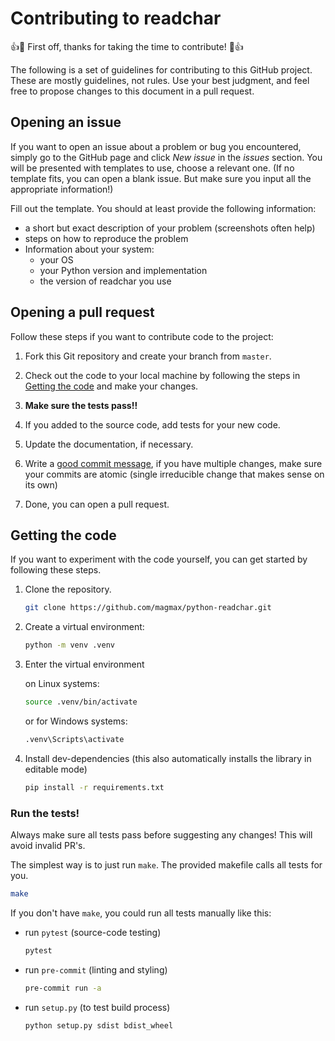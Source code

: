 # Contributing to readchar

:+1::tada: First off, thanks for taking the time to contribute! :tada::+1:

The following is a set of guidelines for contributing to this GitHub project. These are
mostly guidelines, not rules. Use your best judgment, and feel free to propose changes
to this document in a pull request.

## Opening an issue

If you want to open an issue about a problem or bug you encountered, simply go to the
GitHub page and click _New issue_ in the _issues_ section. You will be presented with
templates to use, choose a relevant one. (If no template fits, you can open a blank
issue. But make sure you input all the appropriate information!)

Fill out the template. You should at least provide the following information:

- a short but exact description of your problem (screenshots often help)
- steps on how to reproduce the problem
- Information about your system:
  - your OS
  - your Python version and implementation
  - the version of readchar you use

## Opening a pull request

Follow these steps if you want to contribute code to the project:

1. Fork this Git repository and create your branch from `master`.

1. Check out the code to your local machine by following the steps in
   [Getting the code](#getting-the-code) and make your changes.

1. **Make sure the tests pass!!**

1. If you added to the source code, add tests for your new code.

1. Update the documentation, if necessary.

1. Write a
   [good commit message](http://tbaggery.com/2008/04/19/a-note-about-git-commit-messages.html),
   if you have multiple changes, make sure your commits are atomic (single irreducible
   change that makes sense on its own)

1. Done, you can open a pull request.

## Getting the code

If you want to experiment with the code yourself, you can get started by following these
steps.

1. Clone the repository.

   ```bash
   git clone https://github.com/magmax/python-readchar.git
   ```

1. Create a virtual environment:

   ```bash
   python -m venv .venv
   ```

1. Enter the virtual environment

   on Linux systems:

   ```bash
   source .venv/bin/activate
   ```

   or for Windows systems:

   ```bash
   .venv\Scripts\activate
   ```

1. Install dev-dependencies (this also automatically installs the library in editable mode)

   ```bash
   pip install -r requirements.txt
   ```

### Run the tests!

Always make sure all tests pass before suggesting any changes! This will avoid invalid
PR's.

The simplest way is to just run `make`. The provided makefile calls all tests for you.

```bash
make
```

If you don't have `make`, you could run all tests manually like this:

- run `pytest` (source-code testing)

  ```bash
  pytest
  ```

- run `pre-commit` (linting and styling)

  ```bash
  pre-commit run -a
  ```

- run `setup.py` (to test build process)

  ```bash
  python setup.py sdist bdist_wheel
  ```
